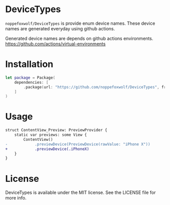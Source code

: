 # DeviceTypes

`noppefoxwolf/DeviceTypes` is provide enum device names.
These device names are generated everyday using github actions.

Generated device names are depends on github actions environments.
https://github.com/actions/virtual-environments

# Installation

```swift
let package = Package(
    dependencies: [
        .package(url: "https://github.com/noppefoxwolf/DeviceTypes", from: "0.0.1")
    ]
)
```

# Usage

```diff
struct ContentView_Preview: PreviewProvider {
    static var previews: some View {
        ContentView()
-            .previewDevice(PreviewDevice(rawValue: "iPhone X"))        
+            .previewDevice(.iPhoneX)
    }
}
```

# License

DeviceTypes is available under the MIT license. See the LICENSE file for more info.
